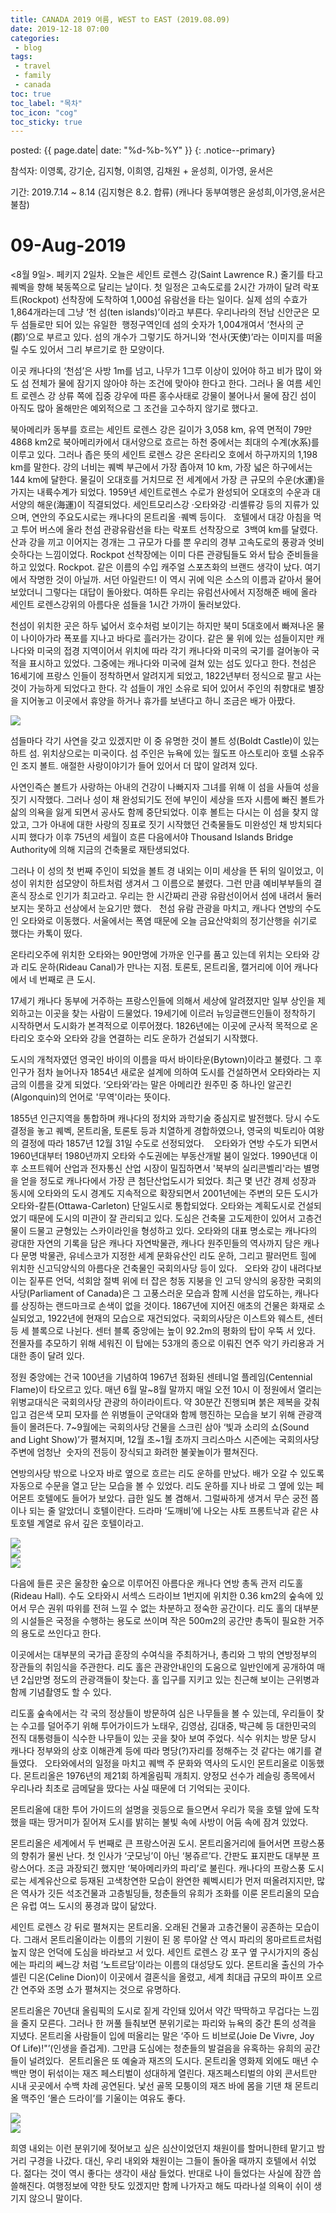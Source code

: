 ```yaml
---
title: CANADA 2019 여름, WEST to EAST (2019.08.09)
date: 2019-12-18 07:00
categories:
 - blog
tags:
 - travel
 - family
 - canada
toc: true
toc_label: "목차"
toc_icon: "cog"
toc_sticky: true
---
```


posted: {{ page.date| date: "%d-%b-%Y" }}
{: .notice--primary}


참석자: 이영록, 강기순, 김지형, 이희영, 김채원 + 윤성희, 이가영, 윤서은

기간: 2019.7.14 ~ 8.14 (김지형은 8.2. 합류) (캐나다 동부여행은 윤성희,이가영,윤서은 불참)


<h1 id="09-Aug-2019">09-Aug-2019</h1>

<8월 9일>. 페키지 2일차. 오늘은 세인트 로렌스 강(Saint Lawrence R.) 줄기를 타고 퀘벡을 향해 북동쪽으로 달리는 날이다. 첫 일정은 고속도로를 2시간 가까이 달려 락포트(Rockpot) 선착장에 도착하여 1,000섬 유람선을 타는 일이다. 실제 섬의 수효가 1,864개라는데 그냥 ‘천 섬(ten islands)’이라고 부른다. 우리나라의 전남 신안군은 모두 섬들로만 되어 있는 유일한  행정구역인데 섬의 숫자가 1,004개여서 ‘천사의 군(郡)’으로 부르고 있다. 섬의 개수가 그렇기도 하거니와 ‘천사(天使)’라는 이미지를 떠올릴 수도 있어서 그리 부르기로 한 모양이다.

이곳 캐나다의 ‘천섬’은 사방 1m를 넘고, 나무가 1그루 이상이 있어야 하고 비가 많이 와도 섬 전체가 물에 잠기지 않아야 하는 조건에 맞아야 한다고 한다. 그러나 올 여름 세인트 로렌스 강 상류 쪽에 집중 강우에 따른 홍수사태로 강물이 불어나서 물에 잠긴 섬이 아직도 많아 올해만은 예외적으로 그 조건을 고수하지 않기로 했다고.

북아메리카 동부를 흐르는 세인트 로렌스 강은 길이가 3,058 km, 유역 면적이 79만 4868 km2로 북아메리카에서 대서양으로 흐르는 하천 중에서는 최대의 수계(水系)를 이루고 있다. 그러나 좁은 뜻의 세인트 로렌스 강은 온타리오 호에서 하구까지의 1,198 km를 말한다. 강의 너비는 퀘벡 부근에서 가장 좁아져 10 km, 가장 넓은 하구에서는 144 km에 달한다. 물길이 오대호를 거치므로 전 세계에서 가장 큰 규모의 수운(水運)을 가지는 내륙수계가 되었다. 1959년 세인트로렌스 수로가 완성되어 오대호의 수운과 대서양의 해운(海運)이 직결되었다. 세인트모리스강 ·오타와강 ·리셸류강 등의 지류가 있으며, 연안의 주요도시로는 캐나다의 몬트리올 ·퀘벡 등이다.
 
호텔에서 대강 아침을 먹고 투어 버스에 올라 천섬 관광유람선을 타는 락포트 선착장으로  3백여 km를 달렸다. 산과 강을 끼고 이어지는 경개는 그 규모가 다를 뿐 우리의 경부 고속도로의 풍광과 엇비슷하다는 느낌이었다. Rockpot 선착장에는 이미 다른 관광팀들도 와서 탑승 준비들을 하고 있었다. Rockpot. 같은 이름의 수입 캐주얼 스포츠화의 브랜드 생각이 났다. 여기에서 작명한 것이 아닐까. 서던 아일란드! 이 역시 귀에 익은 소스의 이름과 같아서 물어 보았더니 그렇다는 대답이 돌아왔다. 여하튼 우리는 유럼선사에서 지정해준 배에 올라 세인트 로렌스강위의 아름다운 섬들을 1시간 가까이 둘러보았다.

천섬이 위치한 곳은 하두 넓어서 호수처럼 보이기는 하지만 북미 5대호에서 빠져나온 물이 나이아가라 폭포를 지나고 바다로 흘러가는 강이다. 같은 물 위에 있는 섬들이지만 캐나다와 미국의 접경 지역이어서 위치에 따라 각기 캐나다와 미국의 국기를 걸어놓아 국적을 표시하고 있었다. 그중에는 캐나다와 미국에 걸쳐 있는 섬도 있다고 한다. 천섬은 16세기에 프랑스 인들이 정착하면서 알려지게 되었고, 1822년부터 정식으로 팔고 사는 것이 가능하게 되었다고 한다. 각 섬들이 개인 소유로 되어 있어서 주인의 취향대로 별장을 지어놓고 이곳에서 휴양을 하거나 휴가를 보낸다고 하니 조금은 배가 아팠다.

<div class="img-container">
<img src="/assets/images/canada-2019/toronto-06.png" id="toronto-06">
</div>

섬들마다 각기 사연을 갖고 있겠지만 이 중 유명한 것이 볼트 성(Boldt Castle)이 있는 하트 섬. 위치상으로는 미국이다. 섬 주인은 뉴욕에 있는 월도프 아스토리아 호텔 소유주인 조지 볼트. 애절한 사랑이야기가 들어 있어서 더 많이 알려져 있다.

사연인즉슨 볼트가 사랑하는 아내의 건강이 나빠지자 그녀를 위해 이 섬을 사들여 성을 짓기 시작했다. 그러나 성이 채 완성되기도 전에 부인이 세상을 뜨자 시름에 빠진 볼트가 삶의 의욕을 잃게 되면서 공사도 함께 중단되었다. 이후 볼트는 다시는 이 섬을 찾지 않았고, 그가 아내에 대한 사랑의 징표로 짓기 시작했던 건축물들도 미완성인 채 방치되다시피 했다가 이후 75년의 세월이 흐른 다음에서야 Thousand Islands Bridge Authority에 의해 지금의 건축물로 재탄생되었다.

그러나 이 성의 첫 번째 주인이 되었을 볼트 경 내외는 이미 세상을 뜬 뒤의 일이었고, 이 성이 위치한 섬모양이 하트처럼 생겨서 그 이름으로 불렸다. 그런 만큼 예비부부들의 결혼식 장소로 인기가 최고라고. 우리는 한 시간짜리 관광 유람선이어서 섬에 내려서 둘러보지는 못하고 선상에서 눈요기만 했다.
 
천섬 유람 관광을 마치고, 캐나다 연방의 수도인 오타와로 이동했다. 서울에서는 폭염 때문에 오늘 금요산악회의 정기산행을 쉬기로 했다는 카톡이 떴다.

온타리오주에 위치한 오타와는 90만명에 가까운 인구를 품고 있는데 위치는 오타와 강과 리도 운하(Rideau Canal)가 만나는 지점. 토론토, 몬트리올, 캘거리에 이어 캐나다에서 네 번째로 큰 도시.

17세기 캐나다 동부에 거주하는 프랑스인들에 의해서 세상에 알려졌지만 일부 상인을 제외하고는 이곳을 찾는 사람이 드물었다. 19세기에 이르러 뉴잉글랜드인들이 정착하기 시작하면서 도시화가 본격적으로 이루어졌다. 1826년에는 이곳에 군사적 목적으로 온타리오 호수와 오타와 강을 연결하는 리도 운하가 건설되기 시작했다.

도시의 개척자였던 영국인 바이의 이름을 따서 바이타운(Bytown)이라고 불렸다. 그 후 인구가 점차 늘어나자 1854년 새로운 설계에 의하여 도시를 건설하면서 오타와라는 지금의 이름을 갖게 되었다. ‘오타와’라는 말은 아메리칸 원주민 중 하나인 알곤킨(Algonquin)의 언어로 '무역'이라는 뜻이다.

1855년 인근지역을 통합하며 캐나다의 정치와 과학기술 중심지로 발전했다. 당시 수도 결정을 놓고 퀘벡, 몬트리올, 토론토 등과 치열하게 경합하였으나, 영국의 빅토리아 여왕의 결정에 따라 1857년 12월 31일 수도로 선정되었다.    오타와가 연방 수도가 되면서 1960년대부터 1980년까지 오타와 수도권에는 부동산개발 붐이 일었다. 1990년대 이후 소프트웨어 산업과 전자통신 산업 시장이 밀집하면서 '북부의 실리콘벨리'라는 별명을 얻을 정도로 캐나다에서 가장 큰 첨단산업도시가 되었다. 최근 몇 년간 경제 성장과 동시에 오타와의 도시 경계도 지속적으로 확장되면서 2001년에는 주변의 모든 도시가 오타와-칼튼(Ottawa-Carleton) 단일도시로 통합되었다. 오타와는 계획도시로 건설되었기 때문에 도시의 미관이 잘 관리되고 있다. 도심은 건축물 고도제한이 있어서 고층건물이 드물고 균형있는 스카이라인을 형성하고 있다. 오타와의 대표 명소로는 캐나다의 광대한 자연의 기록을 담은 캐나다 자연박물관, 캐나다 원주민들의 역사까지 담은 캐나다 문명 박물관, 유네스코가 지정한 세계 문화유산인 리도 운하, 그리고 팔러먼트 힐에 위치한 신고딕양식의 아름다운 건축물인 국회의사당 등이 있다.
 
오타와 강이 내려다보이는 짙푸른 언덕, 석회암 절벽 위에 터 잡은 청동 지붕을 인 고딕 양식의 웅장한 국회의사당(Parliament of Canada)은 그 고풍스러운 모습과 함께 시선을 압도하는, 캐나다를 상징하는 랜드마크로 손색이 없을 것이다. 1867년에 지어진 애초의 건물은 화재로 소실되었고, 1922년에 현재의 모습으로 재건되었다. 국회의사당은 이스트와 웨스트, 센터 등 세 블록으로 나뉜다. 센터 블록 중앙에는 높이 92.2m의 평화의 탑이 우뚝 서 있다. 전몰자를 추모하기 위해 세워진 이 탑에는 53개의 종으로 이뤄진 연주 악기 카리용과 거대한 종이 달려 있다.

정원 중앙에는 건국 100년을 기념하여 1967년 점화된 센테니얼 플레임(Centennial Flame)이 타오르고 있다. 매년 6월 말~8월 말까지 매일 오전 10시 이 정원에서 열리는 위병교대식은 국회의사당 관광의 하이라이트다. 약 30분간 진행되며 붉은 제복을 갖춰 입고 검은색 모피 모자를 쓴 위병들이 군악대와 함께 행진하는 모습을 보기 위해 관광객들이 몰려든다. 7~9월에는 국회의사당 건물을 스크린 삼아 ‘빛과 소리의 쇼(Sound and Light Show)’가 펼쳐지며, 12월 초~1월 초까지 크리스마스 시즌에는 국회의사당 주변에 엄청난  숫자의 전등이 장식되고 화려한 불꽃놀이가 펼쳐진다.

연방의사당 밖으로 나오자 바로 옆으로 흐르는 리도 운하를 만났다. 배가 오갈 수 있도록 자동으로 수문을 열고 닫는 모습을 볼 수 있었다. 리도 운하를 지나 바로 그 옆에 있는 페어몬트 호텔에도 들어가 보았다. 급한 일도 볼 겸해서. 그럴싸하게 생겨서 무슨 궁전 쯤이나 되는 줄 알았더니 호텔이란다. 드라마 ‘도깨비’에 나오는 샤토 프롱트낙과 같은 샤토호텔 계열로 유서 깊은 호텔이라고.

<div class="img-container">
<img src="/assets/images/canada-2019/toronto-07.png" id="toronto-07">
</div>

<div class="img-container">
<img src="/assets/images/canada-2019/toronto-08.png" id="toronto-08">
</div>

<div class="img-container">
<img src="/assets/images/canada-2019/toronto-09.png" id="toronto-09">
</div>

다음에 들른 곳은 울창한 숲으로 이루어진 아름다운 캐나다 연방 총독 관저 리도홀(Rideau Hall). 수도 오타와시 서섹스 드라이브 1번지에 위치한 0.36 km2의 숲속에 있어서 무슨 권위 따위를 전혀 느낄 수 없는 차분하고 정숙한 공간이다. 리도 홀의 대부분의 시설들은 국정을 수행하는 용도로 쓰이며 작은 500m2의 공간만 총독이 필요한 거주의 용도로 쓰인다고 한다.

이곳에서는 대부분의 국가급 훈장의 수여식을 주최하거나, 총리와 그 밖의 연방정부의 장관들의 취임식을 주관한다. 리도 홀은 관광안내인의 도움으로 일반인에게 공개하여 매년 2십만명 정도의 관광객들이 찾는다. 홀 입구를 지키고 있는 친근해 보이는 근위병과 함께 기념촬영도 할 수 있다.

리도홀 숲속에서는 각 국의 정상들이 방문하여 심은 나무들을 볼 수 있는데, 우리들이 찾는 수고를 덜어주기 위해 투어가이드가 노태우, 김영삼, 김대중, 박근혜 등 대한민국의 전직 대통령들이 식수한 나무들이 있는 곳을 찾아 보여 주었다. 식수 위치는 방문 당시 캐나다 정부와의 상호 이해관계 등에 따라 명당(?)자리를 정해주는 것 같다는 얘기를 곁들였다.
 
오타와에서의 일정을 마치고 퀘백 주 문화와 역사의 도시인 몬트리올로 이동했다. 몬트리올은 1976년의 제21회 하계올림픽 개최지. 양정모 선수가 레슬링 종목에서 우리나라 최초로 금메달을 땄다는 사실 때문에 더 기억되는 곳이다.

몬트리올에 대한 투어 가이드의 설명을 귓등으로 들으면서 우리가 묵을 호텔 앞에 도착했을 때는 땅거미가 짙어져 도시를 밝히는 불빛 속에 사방이 어둠 속에 잠겨 있었다.

몬트리올은 세계에서 두 번째로 큰 프랑스어권 도시. 몬트리올거리에 들어서면 프랑스풍의 향취가 물씬 난다. 첫 인사가 ‘굿모닝’이 아닌 ‘봉쥬르’다. 간판도 표지판도 대부분 프랑스어다. 조금 과장되긴 했지만 ‘북아메리카의 파리’로 불린다. 캐나다의 프랑스풍 도시로는 세계유산으로 등재된 고색창연한 모습이 완연한 퀘벡시티가 먼저 떠올려지지만, 많은 역사가 깃든 석조건물과 고층빌딩들, 청춘들의 유희가 조화를 이룬 몬트리올의 모습은 유럽 여느 도시의 풍경과 많이 닮았다.

세인트 로렌스 강 뒤로 펼쳐지는 몬트리올. 오래된 건물과 고층건물이 공존하는 모습이다. 그래서 몬트리올이라는 이름의 기원이 된 몽 루아얄 산 역시 파리의 몽마르트르처럼 높지 않은 언덕에 도심을 바라보고 서 있다. 세인트 로렌스 강 포구 옆 구시가지의 중심에는 파리의 쎄느강 처럼 ‘노트르담’이라는 이름의 대성당도 있다. 몬트리올 출신의 가수 셀린 디온(Celine Dion)이 이곳에서 결혼식을 올렸고, 세계 최대급 규모의 파이프 오르간 연주와 조명 쇼가 펼쳐지는 것으로 유명하다.

몬트리올은 70년대 올림픽의 도시로 짙게 각인돼 있어서 약간 딱딱하고 무겁다는 느낌을 줄지 모른다. 그러나 한 꺼풀 들춰보면 분위기로는 파리와 뉴욕의 중간 톤의 성격을 지녔다. 몬트리올 사람들이 입에 떠올리는 말은 ‘주아 드 비브로(Joie De Vivre, Joy Of Life)!"’(인생을 즐겁게). 그만큼 도심에는 청춘들의 발걸음을 유혹하는 유희의 공간들이 널려있다.  몬트리올은 또 예술과 재즈의 도시다. 몬트리올 영화제 외에도 매년 수백만 명이 뒤섞이는 재즈 페스티벌이 성대하게 열린다. 재즈페스티벌의 야외 콘서트만 시내 곳곳에서 수백 차례 공연된다. 낯선 골목 모퉁이의 재즈 바에 몸을 기댄 채 몬트리올 맥주인 ‘몰슨 드라이’를 기울이는 여유도 좋다.

<div class="img-container">
<img src="/assets/images/canada-2019/toronto-10.png" id="toronto-10">
</div>

<div class="img-container">
<img src="/assets/images/canada-2019/toronto-11.png" id="toronto-11">
</div>

희영 내외는 이런 분위기에 젖어보고 싶은 심산이었던지 채원이를 할머니한테 맡기고 밤거리 구경을 나갔다. 대신, 우리 내외와 채원이는 그들이 돌아올 때까지 호텔에서 쉬었다. 젊다는 것이 역시 좋다는 생각이 새삼 들었다. 반대로 나이 들었다는 사실에 잠깐 씁쓸해진다. 여행정보에 약한 탓도 있겠지만 함께 나가자고 해도 따라나설 의욕이 쉬이 생기지 않으니 말이다.
